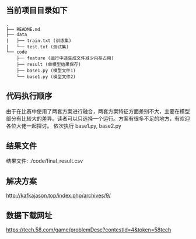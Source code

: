## 当前项目目录如下 
    .
    ├── README.md
    ├── data
    |   ├── train.txt (训练集)
    |   └── test.txt (测试集)
    └── code
        ├── feature (运行中途生成文件减少内存占用)
        ├── result (单模型结果保存)
        ├── base1.py (模型文件1)
        └── base1.py (模型文件2)

## 代码执行顺序
由于在比赛中使用了两套方案进行融合，两套方案特征方面差别不大，主要在模型部分有比较大的差异。读者可以只选择一个运行。方案有很多不足的地方，有欢迎各位大佬一起探讨。
依次执行 base1.py, base2.py

## 结果文件

结果文件: ./code/final_result.csv

## 解决方案
http://kafkajason.top/index.php/archives/9/

## 数据下载网址
https://tech.58.com/game/problemDesc?contestId=4&token=58tech
